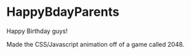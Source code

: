 HappyBdayParents
================

Happy Birthday guys!

Made the CSS/Javascript animation off of a game called 2048.
